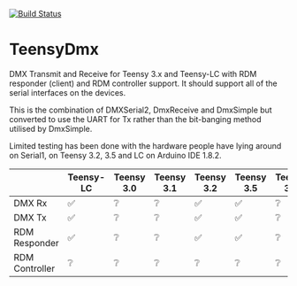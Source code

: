 [![Build Status](https://travis-ci.org/chrisstaite/TeensyDmx.svg?branch=master)](https://travis-ci.org/chrisstaite/TeensyDmx)

TeensyDmx
=========

DMX Transmit and Receive for Teensy 3.x and Teensy-LC with RDM responder
(client) and RDM controller support.  It should support all of the serial
interfaces on the devices.

This is the combination of DMXSerial2, DmxReceive and DmxSimple but
converted to use the UART for Tx rather than the bit-banging method
utilised by DmxSimple.

Limited testing has been done with the hardware people have lying around
on Serial1, on Teensy 3.2, 3.5 and LC on Arduino IDE 1.8.2.

|               | Teensy-LC        | Teensy 3.0    | Teensy 3.1    | Teensy 3.2       | Teensy 3.5       | Teensy 3.6    |
|---------------|------------------|---------------|---------------|------------------|------------------|---------------|
| DMX Rx        |:white_check_mark:|:grey_question:|:grey_question:|:white_check_mark:|:white_check_mark:|:grey_question:|
| DMX Tx        |:white_check_mark:|:grey_question:|:grey_question:|:white_check_mark:|:white_check_mark:|:grey_question:|
| RDM Responder |:white_check_mark:|:grey_question:|:grey_question:|:white_check_mark:|:white_check_mark:|:grey_question:|
| RDM Controller|:grey_question:   |:grey_question:|:grey_question:|:grey_question:   |:grey_question:   |:grey_question:|
